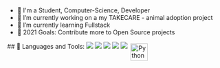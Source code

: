 ###
- 🔭 I'm a Student, Computer-Science, Developer
- 🌱 I’m currently working on a my TAKECARE - animal adoption project
- 👯 I’m currently learning Fullstack
- 🥅 2021 Goals: Contribute more to Open Source projects
<p float="left">
 ## 🧰 Languages and Tools: 
  <img src="https://cdn.jsdelivr.net/npm/programming-languages-logos@0.0.3/src/javascript/javascript_32x32.png">
<img src="https://cdn.jsdelivr.net/npm/programming-languages-logos@0.0.3/src/typescript/typescript_32x32.png" >
<img src="https://cdn.jsdelivr.net/npm/programming-languages-logos@0.0.3/src/html/html_32x32.png" >
<img src="https://cdn.jsdelivr.net/npm/programming-languages-logos@0.0.3/src/css/css_32x32.png" >
<img src="https://cdn.jsdelivr.net/npm/programming-languages-logos@0.0.3/src/c/c_32x32.png" >
  <img src="https://raw.githubusercontent.com/github/explore/80688e429a7d4ef2fca1e82350fe8e3517d3494d/topics/node/node.png" alt="Python" height="40" style="vertical-align:top; margin:4px">
</p>
<!--
**michaelr231/michaelr231** is a ✨ _special_ ✨ repository because its `README.md` (this file) appears on your GitHub profile.

